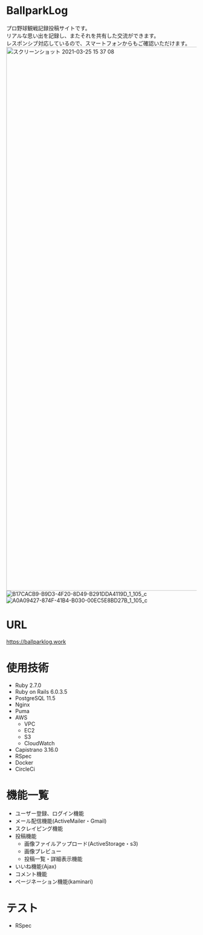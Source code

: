 # BallparkLog
 プロ野球観戦記録投稿サイトです。<br >
 リアルな思い出を記録し、またそれを共有した交流ができます。 <br >
 レスポンシブ対応しているので、スマートフォンからもご確認いただけます。
<img width="1435" alt="スクリーンショット 2021-03-25 15 37 08" src="https://user-images.githubusercontent.com/70847530/112435499-27ef6080-8d88-11eb-91a9-27bb5bf16cc4.png">
![B17CACB9-B9D3-4F20-8D49-B291DDA4119D_1_105_c](https://user-images.githubusercontent.com/70847530/112435892-af3cd400-8d88-11eb-8da0-0c717ed8b8a3.jpeg)
![A0A09427-874F-41B4-B030-00EC5E8BD27B_1_105_c](https://user-images.githubusercontent.com/70847530/112435587-49e8e300-8d88-11eb-8238-5ee3a80942d8.jpeg)

# URL
https://ballparklog.work

# 使用技術

- Ruby 2.7.0
- Ruby on Rails 6.0.3.5
- PostgreSQL 11.5
- Nginx
- Puma
- AWS
  - VPC
  - EC2
  - S3
  - CloudWatch
- Capistrano 3.16.0
- RSpec
- Docker
- CircleCi


# 機能一覧
- ユーザー登録、ログイン機能
- メール配信機能(ActiveMailer・Gmail)
- スクレイピング機能
- 投稿機能
  - 画像ファイルアップロード(ActiveStorage・s3)
  - 画像プレビュー
  - 投稿一覧・詳細表示機能
- いいね機能(Ajax)
- コメント機能
- ページネーション機能(kaminari)

# テスト
- RSpec

